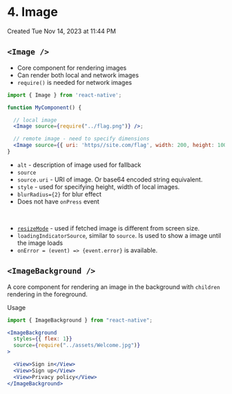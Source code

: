 # 4. Image
Created Tue Nov 14, 2023 at 11:44 PM

## `<Image />`
- Core component for rendering images
- Can render both local and network images
- `require()` is needed for network images

```jsx
import { Image } from 'react-native';

function MyComponent() {

  // local image
  <Image source={require("../flag.png")} />;

  // remote image - need to specify dimensions
  <Image source={{ uri: 'https//site.com/flag', width: 200, height: 100 }} />
}
```

- `alt` - description of image used for fallback
- `source`
- `source.uri` - URI of image. Or base64 encoded string equivalent.
- `style` - used for specifying height, width of local images.
- `blurRadius={2}` for blur effect
- Does not have `onPress` event

&nbsp;
- [`resizeMode`](https://reactnative.dev/docs/image#resizemode) - used if fetched image is different from screen size.
- `loadingIndicatorSource`, similar to `source`. Is used to show a image until the image loads
- `onError = (event) => {event.error}` is available.

## `<ImageBackground />`
A core component for rendering an image in the background with `children` rendering in the foreground.

Usage
```jsx
import { ImageBackground } from "react-native";

<ImageBackground 
  styles={{ flex: 1}}
  source={require("../assets/Welcome.jpg")}
>

  <View>Sign in</View>
  <View>Sign up</View>
  <View>Privacy policy</View>
</ImageBackground>
```
